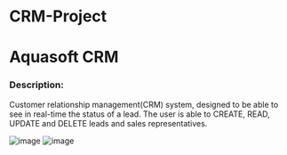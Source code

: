# CRM-Project
<h1>Aquasoft CRM</h1>
<h3>Description:</h3>
<p>
Customer relationship management(CRM) system, designed to be able to see in real-time the status of a lead. The user is able to CREATE, READ, UPDATE and DELETE leads and sales representatives.

![image](https://user-images.githubusercontent.com/66212799/197358637-ac2dbb5b-9797-4db1-90e4-3ca15597e6b7.png)
![image](https://user-images.githubusercontent.com/66212799/197358615-1ca008b3-6658-48d8-ac51-ed0edc2a2dd0.png)

